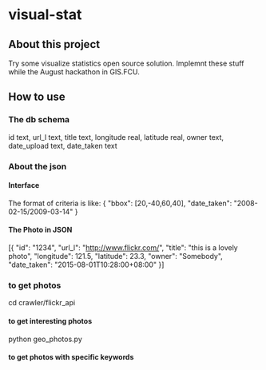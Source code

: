 # visual-stat
## About this project
Try some visualize statistics open source solution.
Implemnt these stuff while the August hackathon in GIS.FCU.

## How to use
### The db schema
  id text,
  url_l text,
  title  text,
  longitude real,
  latitude real,
  owner text,
  date_upload text,
  date_taken text

### About the json 
#### Interface
The format of criteria is like:
{ 
  "bbox": [20,-40,60,40], 
  "date_taken": "2008-02-15/2009-03-14"
}

#### The Photo in JSON
[{
  "id": "1234", 
  "url_l": "http://www.flickr.com/",
  "title": "this is a lovely photo",
  "longitude": 121.5,
  "latitude": 23.3,
  "owner": "Somebody",
  "date_taken": "2015-08-01T10:28:00+08:00"
}]

### to get photos
cd crawler/flickr_api

#### to get interesting photos
python geo_photos.py

#### to get photos with specific keywords
